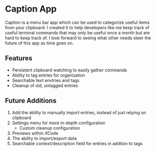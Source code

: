 # Caption App

Caption is a menu bar app which can be used to categorize useful items from your clipboard. I created it to help developers like me keep track of useful terminal commands that may only be useful once a month but are hard to keep track of. I look forward to seeing what other needs steer the future of this app as time goes on.

## Features
- Persistent clipboard watching to easily gather commands
- Ability to tag entries for organization
- Searchable text enxtries and tags
- Cleanup of old, untagged entries

## Future Additions
1. Add the ability to manually import entries, instead of just relying on clipboard
2. Settings menu for more in-depth configuration
    - Custom cleanup configuration
3. Previews within XCode
4. The ability to import/export data
5. Searchable context/description field for entries in addtion to tags
